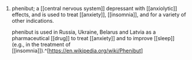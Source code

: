 1. phenibut; a [[central nervous system]] depressant with [[anxiolytic]] effects, and is used to treat [[anxiety]], [[insomnia]], and for a variety of other indications.
   
   phenibut is used in Russia, Ukraine, Belarus and Latvia as a pharmaceutical [[drug]] to treat [[anxiety]] and to improve [[sleep]] (e.g., in the treatment of [[insomnia]]).^[https://en.wikipedia.org/wiki/Phenibut]